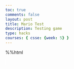 ```yaml
---
toc: true
comments: false
layout: post
title: Mario Test
description: Testing game
type: hacks
courses: { csse: {week: 5} }
---
```


%%html
<html>
<head>
    <style>
        #canvas {
            margin: 0;
            border: 1px solid white;
            background-image: url('https://raw.githubusercontent.com/SeanNakagawa/student/main/images/room1.png');
            background-size: cover;
        }
    </style>
</head>
<body>
    <canvas id="canvas"></canvas>
    <script>
        // Create empty canvas
        let canvas = document.getElementById('canvas');
        let c = canvas.getContext('2d');
        // Set the canvas dimensions
        canvas.width = 850;
        canvas.height = 600;
        // Define gravity value
        let gravity = 1.5;
        // Define the Player class
        class Player {
            constructor() {
                // Initial position and velocity of the player
                this.position = {
                    x: 100,
                    y: 200
                };
                this.velocity = {
                    x: 0,
                    y: 0
                };
                // Dimensions of the player
                this.width = 30;
                this.height = 30;
            }
            // Method to draw the player on the canvas
            draw() {
                c.fillStyle = 'red';
                c.fillRect(this.position.x, this.position.y, this.width, this.height);
            }
            // Method to update the player position and velocity
            update() {
                this.draw();
                this.position.y += this.velocity.y;
                this.position.x += this.velocity.x;
                // Apply gravity if player is not at the bottom
                if (this.position.y + this.height + this.velocity.y <= canvas.height)
                    this.velocity.y += gravity;
                else
                    this.velocity.y = 0;
            }
        }
        // Define the Platform class
        class Platform {
            constructor(image) {
                // Initial position of the platform
                this.position = {
                    x: 0,
                    y: 0,
                }
                this.image = image;
                this.width = 650;
                this.height = 100;
            }
            // Method to draw the platform on the canvas
            draw() {
                c.drawImage(this.image, this.position.x, this.position.y, this.width, this.height);
            }
        }
        //--
        // NEW CODE - DEFINE TUBE CLASS
        //--
        class Tube {
            constructor(image) {
                // Initial position of the tube
                this.position = {
                    x: 500,
                    y: 180
                }
                this.image = image;
                this.width = 100;
                this.height = 120;
            }
            // Method to draw the tube on the canvas
            draw() {
                c.drawImage(this.image, this.position.x, this.position.y, this.width, this.height);
            }
        }
        // Load images
        let image = new Image();
        //--
        // NEW CODE - ADD TUBE IMAGE
        //--
        let imageTube = new Image();
        image.src = 'https://raw.githubusercontent.com/SeanNakagawa/student/main/images/floor1.png'
        imageTube.src = 'https://samayass.github.io/samayaCSA/images/tube.png'
        // Create platform and tube objects
        let platform = new Platform(image);
        //--
        // NEW CODE - CREATE TUBE OBJECT
        //--
        let tube = new Tube(imageTube);
        // Create a player object
        player = new Player();
        // Define keyboard keys and their states
        let keys = {
            right: {
                pressed: false
            },
            left: {
                pressed: false
            }
        }
        // Animation function to continuously update and render the canvas
        function animate() {
            requestAnimationFrame(animate);
            c.clearRect(0, 0, canvas.width, canvas.height);
            // Draw the platform, player, and tube
            platform.draw();
            player.update();
            //--
            // NEW CODE - DRAW TUBE
            //--
            tube.draw();
            // Control player horizontal movement
            if (keys.right.pressed && player.position.x + player.width <= canvas.width - 50) {
                player.velocity.x = 15;
            } else if (keys.left.pressed && player.position.x >= 50) {
                player.velocity.x = -15;
            } else {
                player.velocity.x = 0;
            }
            // Check for collision between player and platform
            if (
                player.position.y + player.height <= platform.position.y &&
                player.position.y + player.height + player.velocity.y >= platform.position.y &&
                player.position.x + player.width >= platform.position.x &&
                player.position.x <= platform.position.x + platform.width
            ) {
                player.velocity.y = 0;
            }
            //--
            // NEW CODE - TUBE COLLISIONS WITH PLAYER
            //--
            // Check for collision between player and tube
            if (
                player.position.y + player.height <= tube.position.y &&
                player.position.y + player.height + player.velocity.y >= tube.position.y &&
                player.position.x + player.width >= tube.position.x &&
                player.position.x <= tube.position.x + tube.width
            ) {
                player.velocity.y = 0;
                player.position.y += 0.1;
                player.velocity.y = 0.0001;
                gravity = 0.2;
            }
            // Reset gravity and collision when not colliding with tube
            if (
                player.position.y + player.height == tube.position.y + tube.height ||
                player.position.y + player.height <= tube.position.y ||
                player.position.x + player.width <= tube.position.x ||
                player.position.x >= tube.position.x + tube.width
            ) {
                gravity = 1.5;
            }
            // Check for collision between player and tube from other sides
            if (
                player.position.x + player.width <= tube.position.x &&
                player.position.x + player.width + player.velocity.x >= tube.position.x &&
                player.position.y + player.height >= tube.position.y &&
                player.position.y <= tube.position.y + tube.height
            ) {
                player.velocity.x = 0;
            }
            if (
                player.position.x >= tube.position.x + tube.width &&
                player.position.x + player.velocity.x <= tube.position.x + tube.width &&
                player.position.y + player.height >= tube.position.y &&
                player.position.y <= tube.position.y + tube.height
            ) {
                player.velocity.x = 0;
            }
            if (
                player.position.x >= tube.position.x &&
                player.position.x + player.velocity.x <= tube.position.x &&
                player.position.y + player.height >= tube.position.y &&
                player.position.y <= tube.position.y + tube.height
            ) {
                player.velocity.x = 0;
            }
            if (
                player.position.x + player.width <= tube.position.x + tube.width &&
                player.position.x + player.width + player.velocity.x >= tube.position.x + tube.width &&
                player.position.y + player.height >= tube.position.y &&
                player.position.y <= tube.position.y + tube.height
            ) {
                player.velocity.x = 0;
            }
        }
        // Start the animation loop
        animate();
        // Event listener for keydown events
        addEventListener('keydown', ({ keyCode }) => {
            switch (keyCode) {
                case 65:
                    console.log('left');
                    keys.left.pressed = true;
                    break;
                case 83:
                    console.log('down');
                    break;
                case 68:
                    console.log('right');
                    keys.right.pressed = true;
                    break;
                case 87:
                    console.log('up');
                    player.velocity.y -= 20;
                    break;
            }
        });
        // Event listener for keyup events
        addEventListener('keyup', ({ keyCode }) => {
            switch (keyCode) {
                case 65:
                    console.log('left');
                    keys.left.pressed = false;
                    break;
                case 83:
                    console.log('down');
                    break;
                case 68:
                    console.log('right');
                    keys.right.pressed = false;
                    break;
                case 87:
                    console.log('up');
                    player.velocity.y = -20;
                    break;
            }
        })
    </script>
</body>
</html>